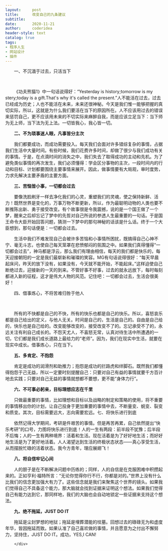 ```yaml
---
layout:     post
title:      改变自己的九条建议
subtitle:   
date:       2020-11-21
author:     coderidea
header-style: text
catalog: true
tags:
- 程序人生
- 网站设计
- 插件
--- 
```

<div class="postBody">
			<div id="cnblogs_post_body" class="blogpost-body"><p style="margin-left:0px;text-indent:2em;">一、不沉湎于过去，只活当下</p>
<p style="margin-left:0px;text-indent:2em;"></p>
<p style="margin-left:0px;text-indent:2em;"> </p>
<p style="margin-left:0px;text-indent:2em;">《功夫熊猫1》中一句话说得好：“Yesterday is history;tomorrow is my stery;today is a gift.That's why it's called the present.”人不能活在过去，过去已经成为历史；人也不能活在未来，未来还很神秘。今天是我们惟一能够把握的真切实际，所以，这就是为什么我们要活在当下的原因所在。人不应该用过去的错误来惩罚自己，更不应该用未来的不切实际来麻醉自我，而是应该立足当下：当下师为无上师，当下法为无上法。一切皆我心，我心皆一切。</p>
<p style="margin-left:0px;text-indent:2em;"><strong>二、不为琐事迷人眼，凡事皆分主次</strong></p>
<p style="margin-left:0px;text-indent:2em;">我们都要成功，而成功需要投入。每天我们会面对许多错综复杂的事情，占据我们生活中大量时间。有些时候，我们花费许多时间，却做了很少与我们成功有关的事情。于是，在点滴时间的消失之中，我们失去了取得成功的主动和先机。为了避免类似事情的再次发生，我们必须懂得：学会区分事物的主次，一段时间内的行动和目标、计划都要围绕主要事情来展开。因此，做事情要有大局观，审时度势，力求先解决主要矛盾的主要方面。</p>
<p style="margin-left:0px;text-indent:2em;"><strong>三、苦恼皆小事，一切都会过去</strong></p>
<p style="margin-left:0px;text-indent:2em;">要像洗脸刷牙一样去净化我们的心灵，重塑我们的灵魂，使之保持新鲜、活力！既然世界是变化的，万事万物不断更新，所以，作为最聪明动物的人类也要不断推陈出新、勇于接受改变。有个故事很是令我震撼，说的是一个国王做了一个梦，醒来之后却忘记了梦中的先哲对自己所说的参透人生最重要的一句话。于是国王命令大臣开始回答问题，猜测一下梦中的那句神秘的话该是什么话。终于一个大臣想到，那句话便是：一切都会过去。</p>
<p style="margin-left:0px;text-indent:2em;">生活中我们不难发现自己会被许多苦恼和小事情所困扰，既搞得自己心神不宁、毫无斗志，也使自己每天笼罩在悲愤郁闷的氛围之中。如果我们真得懂得“一切都会过去”，神马都是浮云，那么我们有理由相信，每天的我们都是快乐的，每天迎接朝阳的一定是我们最崭新和璀璨的笑容。MG有句话说得很好：“每天早晨起床问，昨天的放下没有，如果没有，今天就不能开始，不能起床。”这样迫使自己断绝过去，迎接新的一天的到来。不管好事不好事，过去的就永远放下，每时每刻都进入新的征程，这才是伟大人物的风范。记住吧：一切都会过去，生活会很美好！<strong></strong></p>
<p style="margin-left:0px;text-indent:2em;">四、借事炼心，不将苦难归咎于他人</p>
<p style="margin-left:0px;text-indent:2em;"></p>
<p style="margin-left:0px;text-indent:2em;"> </p>
<p style="margin-left:0px;text-indent:2em;">所有的不快都是自己的不快，所有的快乐也都是自己的快乐。所以，喜怒哀乐都是自己给出的定义，与他人无关。时间是自己的，生活是自己的。自由是自己给的，快乐也是自己给的。改变能够改变的，接受改变不了的。忘记承受不了的，永远关注有利自己成长的。不怨天尤人，不喜怒无常，认真对待生活中所遭遇的一切，它们都是我们成长道路上最给力的“老师”。因为，我们在现实中生活，就要在现实中成长。借事炼心，只在当下。</p>
<p style="margin-left:0px;text-indent:2em;"><strong>五、多肯定、不抱怨</strong></p>
<p style="margin-left:0px;text-indent:2em;">肯定是成功的润滑剂和助推力；抱怨是成功的拦路虎和绊脚石。既然我们都懂得抱怨于己无益，所以一定要时刻提醒自己：只要对自己有益的事情就要千方百计地去实践；只要对自己无益的事情就想都不要想，更不能“身体力行”。</p>
<p style="margin-left:0px;text-indent:2em;"><strong>六、不可事必躬亲，目标理想应志在千里</strong></p>
<p style="margin-left:0px;text-indent:2em;">只做最重要的事情，比如理想和目标以及战略的制定和策略的使用，将不重要的事情移出你的计划，让自己投身于更加重要的事情中去，不断量变、蜕变、裂变和质变。其次，目标需要远大，志向需要宏远。七、将快乐进行到底</p>
<p style="margin-left:0px;text-indent:2em;">依然记得大学期间，考研是件艰苦的事情。但是再苦再累，自己依然提出“快乐考研”的口号，力图将快乐进行到底！人的一生有两段：前半段不犹豫；后半段不后悔；人的一生有两种境界：活着和生活。现在活着是为了好好地生活；而好好地生活是为了更好地活着。人人渴望达到生活的终极状态状态——真心享受生活，从而摆脱忙碌的活着状态。我今方青年，理应展翅飞！</p>
<p style="margin-left:0px;text-indent:2em;"><strong>八、将自信牢记心间</strong></p>
<p style="margin-left:0px;text-indent:2em;">人的胆子是在不断解决问题中历练的；同样，人的自信是在克服困难中积攒起来的。正如亨利·福特所言：“无论你觉得你行不行，你都是对的。”世界上没有什么比我们的信念更加强大有力了。这些信念就是我们来聚焦这个世界的镜头。如果我们觉得自己不具备这个能力，那大脑就会找到证据来证明这个想法。如果我们觉得自己有能力达到它，那同样地，我们的大脑也会自动地锁定一些证据来支持这个想法。</p>
<p style="margin-left:0px;text-indent:2em;"><strong>九、绝不拖延，JUST DO IT</strong></p>
<p style="margin-left:0px;text-indent:2em;">拖延是尘封梦想的地狱；拖延是埋葬潜能的坟墓。回想过去的碌碌无为和虚度年华，皆因拖延而致。如果认准了自己喜欢做的事情，并且愿意为之付出不懈努力，坚持住，JUST DO IT。成功，YES,I CAN!</p></div><div id="MySignature"></div>
<div class="clear"></div>
<div id="blog_post_info_block">
<div id="BlogPostCategory"></div>
<div id="EntryTag"></div>
<div id="blog_post_info">
</div>
<div class="clear"></div>
<div id="post_next_prev"></div>
</div>


		</div>